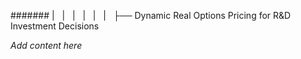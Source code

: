 ####### |   |   |   |   |   |   ├── Dynamic Real Options Pricing for R&D Investment Decisions

*Add content here*